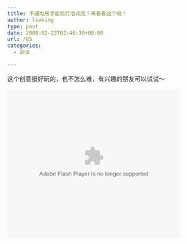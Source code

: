 ```yaml
---
title: 不通电用手能将灯泡点亮？来看看这个吧！
author: lsvking
type: post
date: 2008-02-22T02:46:30+00:00
url: /85
categories:
  - 杂谈

---
```

这个创意挺好玩的，也不怎么难，有兴趣的朋友可以试试～
  


<embed src="http://www.metacafe.com/fplayer/975794/mysterious_lightbulb_hack.swf" wmode="transparent" pluginspage="http://www.macromedia.com/go/getflashplayer" type="application/x-shockwave-flash" height="345" width="400">
</embed>